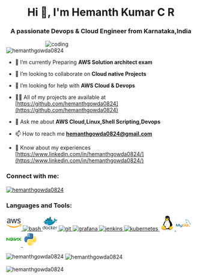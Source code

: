 <h1 align="center">Hi 👋, I'm Hemanth Kumar C R</h1>
<h3 align="center">A passionate Devops & Cloud Engineer from Karnataka,India</h3>

<img align="right" alt="coding" width="400" src="https://user-images.githubusercontent.com/55389276/140866485-8fb1c876-9a8f-4d6a-98dc-08c4981eaf70.gif">

<p align="left"> <img src="https://komarev.com/ghpvc/?username=hemanthgowda0824&label=Profile%20views&color=0e75b6&style=flat" alt="hemanthgowda0824" /> </p>

- 🌱 I’m currently Preparing **AWS Solution architect exam**

- 👯 I’m looking to collaborate on **Cloud native Projects**

- 🤝 I’m looking for help with **AWS Cloud & Devops**

-  👨‍💻 All of my projects are available at [https://github.com/hemanthgowda0824](https://github.com/hemanthgowda0824)

- 💬 Ask me about **AWS Cloud,Linux,Shell Scripting,Devops**

- 📫 How to reach me **hemanthgowda0824@gmail.com**

- 📄 Know about my experiences [https://www.linkedin.com/in/hemanthgowda0824/](https://www.linkedin.com/in/hemanthgowda0824/)

<h3 align="left">Connect with me:</h3>
<p align="left">
<a href="https://linkedin.com/in/hemanthgowda0824" target="blank"><img align="center" src="https://raw.githubusercontent.com/rahuldkjain/github-profile-readme-generator/master/src/images/icons/Social/linked-in-alt.svg" alt="hemanthgowda0824" height="30" width="40" /></a>
</p>

<h3 align="left">Languages and Tools:</h3>
<p align="left"> <a href="https://aws.amazon.com" target="_blank" rel="noreferrer"> <img src="https://raw.githubusercontent.com/devicons/devicon/master/icons/amazonwebservices/amazonwebservices-original-wordmark.svg" alt="aws" width="40" height="40"/> </a> <a href="https://www.gnu.org/software/bash/" target="_blank" rel="noreferrer"> <img src="https://www.vectorlogo.zone/logos/gnu_bash/gnu_bash-icon.svg" alt="bash" width="40" height="40"/> </a> <a href="https://www.docker.com/" target="_blank" rel="noreferrer"> <img src="https://raw.githubusercontent.com/devicons/devicon/master/icons/docker/docker-original-wordmark.svg" alt="docker" width="40" height="40"/> </a> <a href="https://git-scm.com/" target="_blank" rel="noreferrer"> <img src="https://www.vectorlogo.zone/logos/git-scm/git-scm-icon.svg" alt="git" width="40" height="40"/> </a> <a href="https://grafana.com" target="_blank" rel="noreferrer"> <img src="https://www.vectorlogo.zone/logos/grafana/grafana-icon.svg" alt="grafana" width="40" height="40"/> </a> <a href="https://www.jenkins.io" target="_blank" rel="noreferrer"> <img src="https://www.vectorlogo.zone/logos/jenkins/jenkins-icon.svg" alt="jenkins" width="40" height="40"/> </a> <a href="https://kubernetes.io" target="_blank" rel="noreferrer"> <img src="https://www.vectorlogo.zone/logos/kubernetes/kubernetes-icon.svg" alt="kubernetes" width="40" height="40"/> </a> <a href="https://www.linux.org/" target="_blank" rel="noreferrer"> <img src="https://raw.githubusercontent.com/devicons/devicon/master/icons/linux/linux-original.svg" alt="linux" width="40" height="40"/> </a> <a href="https://www.mysql.com/" target="_blank" rel="noreferrer"> <img src="https://raw.githubusercontent.com/devicons/devicon/master/icons/mysql/mysql-original-wordmark.svg" alt="mysql" width="40" height="40"/> </a> <a href="https://www.nginx.com" target="_blank" rel="noreferrer"> <img src="https://raw.githubusercontent.com/devicons/devicon/master/icons/nginx/nginx-original.svg" alt="nginx" width="40" height="40"/> </a> <a href="https://www.python.org" target="_blank" rel="noreferrer"> <img src="https://raw.githubusercontent.com/devicons/devicon/master/icons/python/python-original.svg" alt="python" width="40" height="40"/> </a> </p>

<p><img align="left" src="https://github-readme-stats.vercel.app/api/top-langs?username=hemanthgowda0824&show_icons=true&locale=en&layout=compact" alt="hemanthgowda0824" /></p>

<p>&nbsp;<img align="center" src="https://github-readme-stats.vercel.app/api?username=hemanthgowda0824&show_icons=true&locale=en" alt="hemanthgowda0824" /></p>

<p><img align="center" src="https://github-readme-streak-stats.herokuapp.com/?user=hemanthgowda0824&" alt="hemanthgowda0824" /></p>
